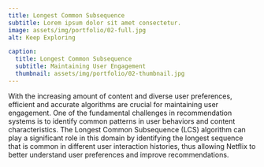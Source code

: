 ```yaml
---
title: Longest Common Subsequence
subtitle: Lorem ipsum dolor sit amet consectetur.
image: assets/img/portfolio/02-full.jpg
alt: Keep Exploring

caption:
  title: Longest Common Subsequence
  subtitle: Maintaining User Engagement
  thumbnail: assets/img/portfolio/02-thumbnail.jpg
---
```

With the increasing amount of content and diverse user preferences, efficient and accurate algorithms are crucial for maintaining user engagement. One of the fundamental challenges in recommendation systems is to identify common patterns in user behaviors and content characteristics. The Longest Common Subsequence (LCS) algorithm can play a significant role in this domain by identifying the longest sequence that is common in different user interaction histories, thus allowing Netflix to better understand user preferences and improve recommendations.



